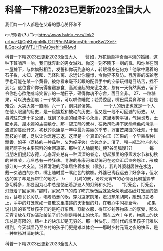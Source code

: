 # 科普一下精2023已更新2023全国大人
我们每一个人都是在父母的悉心关怀和不

👉/观/看/入/口👉http://www.baidu.com/link?url=aFQjCpKLyjmMkJDTPPmIM46mcs0b-moe8w2Xe6-iLGqpxJgfWTUHTnAr0yehHs6i&wd

科普一下精2023已更新2023全国大人　　譬如，万花筒般神奇而平淡的婚姻，这种下班哨声一响，我们就奔赴的男女游戏。你这一刻不晓下一刻的事。和你坐在同一屋檐下，与你旗鼓相当，发誓和你玩到底的人，转眼将身在何方？他掌中藏着的石子数，未知、迷眩、光怪陆离，永远让你憧憬，令你猝不及防。再厉害的斲轮老手也可能在某一个黄昏，被你看来毫不起眼的配偶手中的空拳玩得瞠目结舌，找不到北。这位曾和你玩得废寝忘食、高潮迭起的亲密之友，总有一天悄然离去，留下令你伤心欲绝或啼笑皆非的一地石子，砸得你魂不守舍，面目全非。
		27、一粒糖果，可以洗去泪痕；一个故事，可以哄你睡觉；若受委屈，嘴巴扁扁鼻涕冒；若是难受，大哭大笑一直闹。六一了，别只顾傻笑。
　　一个人的历史也就是一个人在他人眼里的历史，是一段尴尬和被动的历史，但又是一段不可回避的历史。
从县城往东走十多公里，就到了永德的经济中心永康，这里地势平坦，气候炎热，土肥水美，是永德的主要粮仓。那一望无际的蔗林，在微风吹拂下犹如绿色的海浪一波波的蔓延开来。初秋的永康是一年中最为美丽的季节，万亩芒果园的壮观，十里荔枝的羊肠，足以让你流连忘返。这里是一个真正的白玉（芒果的一个早熟品种）飘香，妃子（荔枝的一种品种，名为妃子笑）含笑之乡。渴了，喝一瓶当地产的以南药诃子为主要原料的金诃凉茶，那种沁人肺腑那辶梗?谷司胍馊???　　　　每当朋友们提起永德，心底深处总有一种深深的眷恋，想起那里的傣家泼水节和初秋的芒果节，心里总有一种狂热。清澈的永康河和勐统河在这交汇后直奔怒江，形成怒江的一大支流。沿着清澈的河岸居住着水族（傣族）。我的外婆就居住在水边，戴一束洁白的头巾，嘴上随时爵一嘴红色的槟榔。外婆已离我远去了好多年，但水边的寨子却是我常往的地方。
/>　　儿时的我，盼过元宵节的心情远比盼望春节急切得多，那是因为心中总是惦记着那迷人的灯笼和火把。　　“灯笼会，灯笼会，灯笼着了回家睡。”那时，家家户户的孩子吃完晚饭后就急匆匆地点亮纸灯笼里的蜡烛，排着长长的队，唱着熟悉的歌，穿过这家院落，走进那条胡同，跑到打麦场上，手中的灯笼就如一篇散文里描述的天街里的灯，在我心中闪亮至今。　　如果说儿时的春节给孩子们的是吃好东西、穿新衣服、得压岁钱等物质上的享受，那么元宵节放花灯的活动给孩子们的则是精神上的快乐。而在五六十年代，物质上的快乐总是有限的，精神上的快乐却是无穷的。那一种快乐，同时代的城里孩子们难以得到，今天城里乃至乡村的孩子们更是难以体会——那时乡村元宵之夜的快乐，是一种酣畅淋漓的快乐。

科普一下精2023已更新2023全国大人

